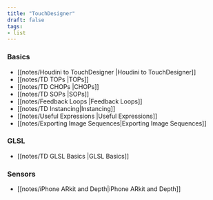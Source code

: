 ```yaml
---
title: "TouchDesigner"
draft: false
tags:
- list
---
```


### Basics
- [[notes/Houdini to TouchDesigner |Houdini to TouchDesigner]]
- [[notes/TD TOPs |TOPs]]
- [[notes/TD CHOPs |CHOPs]]
- [[notes/TD SOPs |SOPs]]
- [[notes/Feedback Loops |Feedback Loops]]
- [[notes/TD Instancing|Instancing]]
- [[notes/Useful Expressions |Useful Expressions]]
- [[notes/Exporting Image Sequences|Exporting Image Sequences]]

### GLSL
- [[notes/TD GLSL Basics |GLSL Basics]]

### Sensors
- [[notes/iPhone ARkit and Depth|iPhone ARkit and Depth]]
